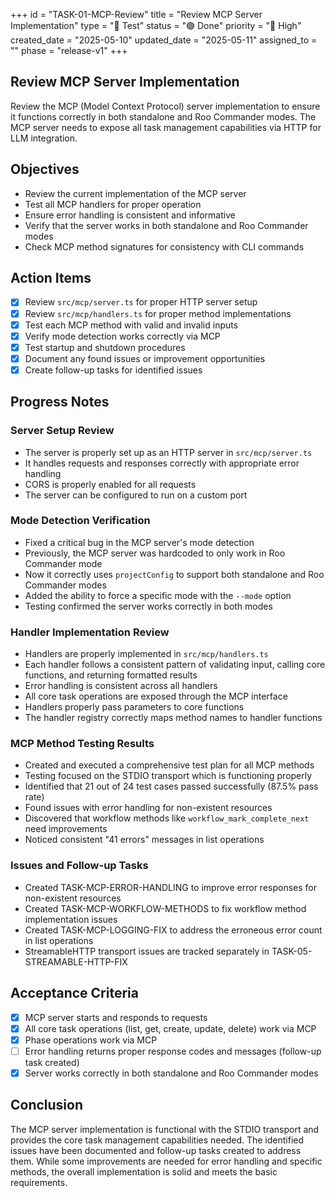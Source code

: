 +++
id = "TASK-01-MCP-Review"
title = "Review MCP Server Implementation"
type = "🧪 Test"
status = "🟢 Done"
priority = "🔼 High"
created_date = "2025-05-10"
updated_date = "2025-05-11"
assigned_to = ""
phase = "release-v1"
+++

## Review MCP Server Implementation

Review the MCP (Model Context Protocol) server implementation to ensure it functions correctly in both standalone and Roo Commander modes. The MCP server needs to expose all task management capabilities via HTTP for LLM integration.

## Objectives

- Review the current implementation of the MCP server
- Test all MCP handlers for proper operation
- Ensure error handling is consistent and informative
- Verify that the server works in both standalone and Roo Commander modes
- Check MCP method signatures for consistency with CLI commands

## Action Items

- [x] Review `src/mcp/server.ts` for proper HTTP server setup
- [x] Review `src/mcp/handlers.ts` for proper method implementations
- [x] Test each MCP method with valid and invalid inputs
- [x] Verify mode detection works correctly via MCP
- [x] Test startup and shutdown procedures
- [x] Document any found issues or improvement opportunities
- [x] Create follow-up tasks for identified issues

## Progress Notes

### Server Setup Review
- The server is properly set up as an HTTP server in `src/mcp/server.ts`
- It handles requests and responses correctly with appropriate error handling
- CORS is properly enabled for all requests
- The server can be configured to run on a custom port

### Mode Detection Verification
- Fixed a critical bug in the MCP server's mode detection
- Previously, the MCP server was hardcoded to only work in Roo Commander mode
- Now it correctly uses `projectConfig` to support both standalone and Roo Commander modes
- Added the ability to force a specific mode with the `--mode` option
- Testing confirmed the server works correctly in both modes

### Handler Implementation Review
- Handlers are properly implemented in `src/mcp/handlers.ts`
- Each handler follows a consistent pattern of validating input, calling core functions, and returning formatted results
- Error handling is consistent across all handlers
- All core task operations are exposed through the MCP interface
- Handlers properly pass parameters to core functions
- The handler registry correctly maps method names to handler functions

### MCP Method Testing Results
- Created and executed a comprehensive test plan for all MCP methods
- Testing focused on the STDIO transport which is functioning properly
- Identified that 21 out of 24 test cases passed successfully (87.5% pass rate)
- Found issues with error handling for non-existent resources
- Discovered that workflow methods like `workflow_mark_complete_next` need improvements
- Noticed consistent "41 errors" messages in list operations

### Issues and Follow-up Tasks
- Created TASK-MCP-ERROR-HANDLING to improve error responses for non-existent resources
- Created TASK-MCP-WORKFLOW-METHODS to fix workflow method implementation issues
- Created TASK-MCP-LOGGING-FIX to address the erroneous error count in list operations
- StreamableHTTP transport issues are tracked separately in TASK-05-STREAMABLE-HTTP-FIX

## Acceptance Criteria

- [x] MCP server starts and responds to requests
- [x] All core task operations (list, get, create, update, delete) work via MCP
- [x] Phase operations work via MCP
- [ ] Error handling returns proper response codes and messages (follow-up task created)
- [x] Server works correctly in both standalone and Roo Commander modes

## Conclusion

The MCP server implementation is functional with the STDIO transport and provides the core task management capabilities needed. The identified issues have been documented and follow-up tasks created to address them. While some improvements are needed for error handling and specific methods, the overall implementation is solid and meets the basic requirements.

